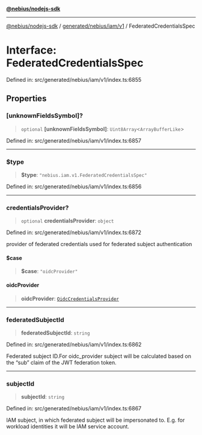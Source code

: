 [**@nebius/nodejs-sdk**](../../../../../README.md)

***

[@nebius/nodejs-sdk](../../../../../README.md) / [generated/nebius/iam/v1](../README.md) / FederatedCredentialsSpec

# Interface: FederatedCredentialsSpec

Defined in: src/generated/nebius/iam/v1/index.ts:6855

## Properties

### \[unknownFieldsSymbol\]?

> `optional` **\[unknownFieldsSymbol\]**: `Uint8Array`\<`ArrayBufferLike`\>

Defined in: src/generated/nebius/iam/v1/index.ts:6857

***

### $type

> **$type**: `"nebius.iam.v1.FederatedCredentialsSpec"`

Defined in: src/generated/nebius/iam/v1/index.ts:6856

***

### credentialsProvider?

> `optional` **credentialsProvider**: `object`

Defined in: src/generated/nebius/iam/v1/index.ts:6872

provider of federated credentials used for federated subject authentication

#### $case

> **$case**: `"oidcProvider"`

#### oidcProvider

> **oidcProvider**: [`OidcCredentialsProvider`](OidcCredentialsProvider.md)

***

### federatedSubjectId

> **federatedSubjectId**: `string`

Defined in: src/generated/nebius/iam/v1/index.ts:6862

Federated subject ID.For oidc_provider subject will be calculated based on the “sub” claim of the JWT federation token.

***

### subjectId

> **subjectId**: `string`

Defined in: src/generated/nebius/iam/v1/index.ts:6867

IAM subject, in which federated subject will be impersonated to. E.g. for workload identities it will be IAM service account.
